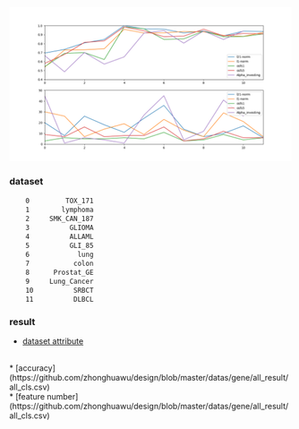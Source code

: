 ![image](https://github.com/zhonghuawu/design/raw/master/datas/gene/all_result/all_1.png)

### dataset
        0         TOX_171
        1        lymphoma
        2     SMK_CAN_187
        3          GLIOMA
        4          ALLAML
        5          GLI_85
        6            lung
        7           colon
        8      Prostat_GE
        9     Lung_Cancer
        10          SRBCT
        11          DLBCL

### result
* [dataset attribute](https://github.com/zhonghuawu/design/blob/master/datas/gene/all_result/all_attribute.csv)
<br>
* [accuracy](https://github.com/zhonghuawu/design/blob/master/datas/gene/all_result/all_cls.csv)
<br>
* [feature number](https://github.com/zhonghuawu/design/blob/master/datas/gene/all_result/all_cls.csv)
